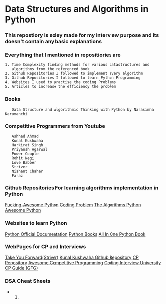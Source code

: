 # Data Structures and Algorithms in Python

### This repostiory is soley made for my interview purpose and its doesn't contain any basic explanations



### Everything that I mentioned in repositiories are
    
    1. Time Complexity finding methods for various datastructures and 
       algorithms from the referenced book
    2. Github Repositories I followed to implement every algorithm 
    3. Github Repositories I followed to learn Python Programming 
    4. Websites I used to practise the coding Problems 
    5. Articles to increase the efficiency the problem   

###  Books

       Data Structure and Algorithmic Thinking with Python by Narasimha Karumanchi
###  Competitive Programmers from Youtube

       Ashhad Ahmad  
       Kunal Kushwaha
       Harkirat Singh  
       Priyansh Agarwal
       Power Couple
       Rohit Negi  
       Love Babber
       Striver  
       Nishant Chahar  
       Faraz  

### Github Repositories For learning algorithms implementation in Python
 
[Fucking-Awesome Python](https://github.com/trananhkma/fucking-awesome-python#algorithms-and-design-patterns)
[Coding Problem](https://github.com/MTrajK/coding-problems)
[The Algorithms Python](https://github.com/TheAlgorithms/Python)
[Awesome Python](https://github.com/vinta/awesome-python/#algorithms-and-design-patterns)

### Websites to learn Python
[Python Official Documentation](https://docs.python.org/3/)
[Python Books](https://wiki.python.org/moin/IntroductoryBooks)
[All In One Python Book](https://books.goalkicker.com/PythonBook/)

### WebPages for CP and Interviews

[Take You Forward(Striver)](https://takeuforward.org)
[Kunal Kushwaha Github Repository](https://github.com/kunal-kushwaha/Competitive-Programming-Resources)
[CP Repository](https://github.com/kothariji/competitive-programming)
[Awesome Competitive Programming](https://github.com/lnishan/awesome-competitive-programming)
[Coding Interview University](https://github.com/jwasham/coding-interview-university)
[CP Guide (GFG)](https://www.geeksforgeeks.org/competitive-programming-a-complete-guide/?ref=shm)

### DSA Cheat Sheets

- 1.
